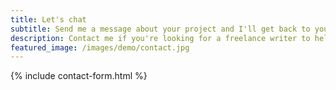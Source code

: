 ```yaml
---
title: Let's chat
subtitle: Send me a message about your project and I'll get back to you asap!
description: Contact me if you're looking for a freelance writer to help grow your business.
featured_image: /images/demo/contact.jpg
---
```


{% include contact-form.html %}